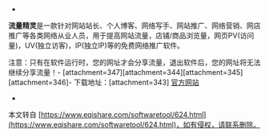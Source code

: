 -
**流量精灵**是一款针对网站站长、个人博客、网络写手、网站推广、网络营销、网店推广等各类网络从业人员，用于提高网站流量，店铺/商品浏览量，网页PV(访问量)，UV(独立访客)，IP(独立IP)等的免费网络推广软件。

注意：只有在软件运行时，您的网址才会分享流量，退出软件后，您的网址将无法继续分享流量！-
\[attachment=347\]\[attachment=344\]\[attachment=345\]\[attachment=346\]-
下载地址：\[attachment=343\] [官方网站](http://www.spiritsoft.cn/)

-

本文转自 [https://www.eqishare.com/softwaretool/624.html](https://www.eqishare.com/softwaretool/624.html)，如有侵权，请联系删除。
